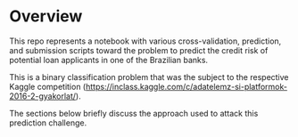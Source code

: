 # Overview
This repo represents a notebook with various cross-validation, prediction, and submission scripts toward the problem to predict the credit risk of potential loan applicants in one of the Brazilian banks. 

This is a binary classification problem that was the subject to the respective Kaggle competition (https://inclass.kaggle.com/c/adatelemz-si-platformok-2016-2-gyakorlat/).

The sections below briefly discuss the approach used to attack this prediction challenge.
 
